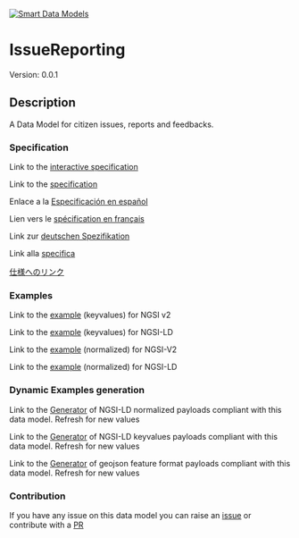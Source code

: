 [![Smart Data Models](https://smartdatamodels.org/wp-content/uploads/2022/01/SmartDataModels_logo.png "Logo")](https://smartdatamodels.org)
# IssueReporting
Version: 0.0.1

## Description 

A Data Model for citizen issues, reports and feedbacks.
### Specification

Link to the [interactive specification](https://swagger.lab.fiware.org/?url=https://smart-data-models.github.io/dataModel.IssueTracking/IssueReporting/swagger.yaml)

Link to the [specification](https://github.com/smart-data-models/dataModel.IssueTracking/blob/master/IssueReporting/doc/spec.md)

Enlace a la [Especificación en español](https://github.com/smart-data-models/dataModel.IssueTracking/blob/master/IssueReporting/doc/spec_ES.md)

Lien vers le [spécification en français](https://github.com/smart-data-models/dataModel.IssueTracking/blob/master/IssueReporting/doc/spec_FR.md)

Link zur [deutschen Spezifikation](https://github.com/smart-data-models/dataModel.IssueTracking/blob/master/IssueReporting/doc/spec_DE.md)

Link alla [specifica](https://github.com/smart-data-models/dataModel.IssueTracking/blob/master/IssueReporting/doc/spec_IT.md)

[仕様へのリンク](https://github.com/smart-data-models/dataModel.IssueTracking/blob/master/IssueReporting/doc/spec_JA.md)
### Examples

Link to the [example](https://smart-data-models.github.io/dataModel.IssueTracking/IssueReporting/examples/example.json) (keyvalues) for NGSI v2

Link to the [example](https://smart-data-models.github.io/dataModel.IssueTracking/IssueReporting/examples/example.jsonld) (keyvalues) for NGSI-LD

Link to the [example](https://smart-data-models.github.io/dataModel.IssueTracking/IssueReporting/examples/example-normalized.json) (normalized) for NGSI-V2

Link to the [example](https://smart-data-models.github.io/dataModel.IssueTracking/IssueReporting/examples/example-normalized.jsonld) (normalized) for NGSI-LD
### Dynamic Examples generation

Link to the [Generator](https://smartdatamodels.org/extra/ngsi-ld_generator.php?schemaUrl=https://raw.githubusercontent.com/smart-data-models/dataModel.IssueTracking/master/IssueReporting/schema.json&email=info@smartdatamodels.org) of NGSI-LD normalized payloads compliant with this data model. Refresh for new values

Link to the [Generator](https://smartdatamodels.org/extra/ngsi-ld_generator_keyvalues.php?schemaUrl=https://raw.githubusercontent.com/smart-data-models/dataModel.IssueTracking/master/IssueReporting/schema.json&email=info@smartdatamodels.org) of NGSI-LD keyvalues payloads compliant with this data model. Refresh for new values

Link to the [Generator](https://smartdatamodels.org/extra/geojson_features_generator.php?schemaUrl=https://raw.githubusercontent.com/smart-data-models/dataModel.IssueTracking/master/IssueReporting/schema.json&email=info@smartdatamodels.org) of geojson feature format payloads compliant with this data model. Refresh for new values
### Contribution

 If you have any issue on this data model you can raise an [issue](https://github.com/smart-data-models/dataModel.IssueTracking/issues)  or contribute with a [PR](https://github.com/smart-data-models/dataModel.IssueTracking/pulls)